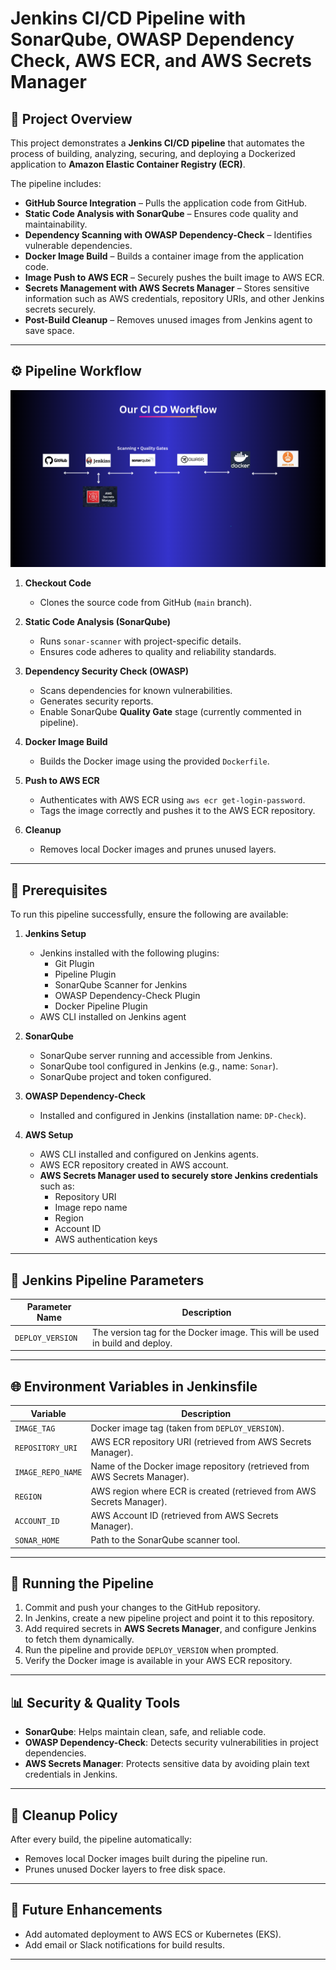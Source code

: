 # Jenkins CI/CD Pipeline with SonarQube, OWASP Dependency Check, AWS ECR, and AWS Secrets Manager

## 📌 Project Overview
This project demonstrates a **Jenkins CI/CD pipeline** that automates the process of building, analyzing, securing, and deploying a Dockerized application to **Amazon Elastic Container Registry (ECR)**.  

The pipeline includes:
- **GitHub Source Integration** – Pulls the application code from GitHub.  
- **Static Code Analysis with SonarQube** – Ensures code quality and maintainability.  
- **Dependency Scanning with OWASP Dependency-Check** – Identifies vulnerable dependencies.  
- **Docker Image Build** – Builds a container image from the application code.  
- **Image Push to AWS ECR** – Securely pushes the built image to AWS ECR.  
- **Secrets Management with AWS Secrets Manager** – Stores sensitive information such as AWS credentials, repository URIs, and other Jenkins secrets securely.  
- **Post-Build Cleanup** – Removes unused images from Jenkins agent to save space.  

---

## ⚙️ Pipeline Workflow
![Pipeline Flow](assets/CICDworkflow.png)  

1. **Checkout Code**  
   - Clones the source code from GitHub (`main` branch).

2. **Static Code Analysis (SonarQube)**  
   - Runs `sonar-scanner` with project-specific details.  
   - Ensures code adheres to quality and reliability standards.  

3. **Dependency Security Check (OWASP)**  
   - Scans dependencies for known vulnerabilities.  
   - Generates security reports.
   - Enable SonarQube **Quality Gate** stage (currently commented in pipeline).  

4. **Docker Image Build**  
   - Builds the Docker image using the provided `Dockerfile`.  

5. **Push to AWS ECR**  
   - Authenticates with AWS ECR using `aws ecr get-login-password`.  
   - Tags the image correctly and pushes it to the AWS ECR repository.  

6. **Cleanup**  
   - Removes local Docker images and prunes unused layers.  


---

## 🔑 Prerequisites
To run this pipeline successfully, ensure the following are available:

1. **Jenkins Setup**
   - Jenkins installed with the following plugins:
     - Git Plugin  
     - Pipeline Plugin  
     - SonarQube Scanner for Jenkins  
     - OWASP Dependency-Check Plugin  
     - Docker Pipeline Plugin  
   - AWS CLI installed on Jenkins agent  

2. **SonarQube**
   - SonarQube server running and accessible from Jenkins.  
   - SonarQube tool configured in Jenkins (e.g., name: `Sonar`).  
   - SonarQube project and token configured.  

3. **OWASP Dependency-Check**
   - Installed and configured in Jenkins (installation name: `DP-Check`).  

4. **AWS Setup**
   - AWS CLI installed and configured on Jenkins agents.  
   - AWS ECR repository created in AWS account.  
   - **AWS Secrets Manager used to securely store Jenkins credentials** such as:
     - Repository URI  
     - Image repo name  
     - Region  
     - Account ID  
     - AWS authentication keys  

---

## 🔧 Jenkins Pipeline Parameters
| Parameter Name   | Description                                                                 |
|------------------|-----------------------------------------------------------------------------|
| `DEPLOY_VERSION` | The version tag for the Docker image. This will be used in build and deploy.|

---

## 🌐 Environment Variables in Jenkinsfile
| Variable        | Description |
|-----------------|-------------|
| `IMAGE_TAG`     | Docker image tag (taken from `DEPLOY_VERSION`). |
| `REPOSITORY_URI`| AWS ECR repository URI (retrieved from AWS Secrets Manager). |
| `IMAGE_REPO_NAME`| Name of the Docker image repository (retrieved from AWS Secrets Manager). |
| `REGION`        | AWS region where ECR is created (retrieved from AWS Secrets Manager). |
| `ACCOUNT_ID`    | AWS Account ID (retrieved from AWS Secrets Manager). |
| `SONAR_HOME`    | Path to the SonarQube scanner tool. |

---

## 🚀 Running the Pipeline
1. Commit and push your changes to the GitHub repository.  
2. In Jenkins, create a new pipeline project and point it to this repository.  
3. Add required secrets in **AWS Secrets Manager**, and configure Jenkins to fetch them dynamically.  
4. Run the pipeline and provide `DEPLOY_VERSION` when prompted.  
5. Verify the Docker image is available in your AWS ECR repository.  

---

## 📊 Security & Quality Tools
- **SonarQube**: Helps maintain clean, safe, and reliable code.  
- **OWASP Dependency-Check**: Detects security vulnerabilities in project dependencies.  
- **AWS Secrets Manager**: Protects sensitive data by avoiding plain text credentials in Jenkins.  

---

## 🧹 Cleanup Policy
After every build, the pipeline automatically:
- Removes local Docker images built during the pipeline run.  
- Prunes unused Docker layers to free disk space.  

---

## 📌 Future Enhancements
- Add automated deployment to AWS ECS or Kubernetes (EKS).  
- Add email or Slack notifications for build results.  

---

